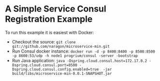 #  A Simple Service Consul Registration Example

To run this example it is easiest with Docker:

* Checkout the source: `git clone git://github.com/naragon/microservice-min.git` 
* Run Consul docker instance: `docker run -d -p 8400:8400 -p 8500:8500 -p 8600:53/udp -h node1 progrium/consul -server -bootstrap`
* Run Java application: `java -Dspring.cloud.consul.host=172.17.0.2 -Dspring.cloud.consul.port=8500 -Dspring.cloud.consul.config.enabled=true  -jar build/libs/microservice-min-0.0.1-SNAPSHOT.jar`
